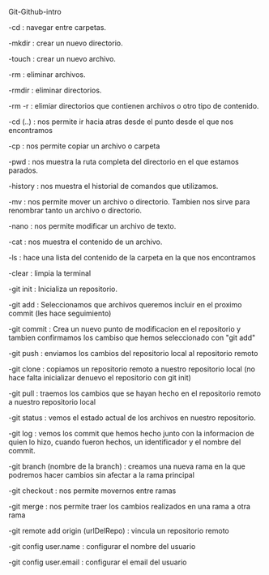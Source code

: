 Git-Github-intro

<!-- comandos de la terminal y git -->

-cd : navegar entre carpetas.

-mkdir : crear un nuevo directorio.

-touch : crear un nuevo archivo.

-rm : eliminar archivos.

-rmdir : eliminar directorios.

-rm -r : elimiar directorios que contienen archivos o otro tipo de contenido.

-cd (..) : nos permite ir hacia atras desde el punto desde el que nos encontramos 

-cp : nos permite copiar un archivo o carpeta

-pwd : nos muestra la ruta completa del directorio en el que estamos parados.

-history : nos muestra el historial de comandos que utilizamos.

-mv : nos permite mover un archivo o directorio. Tambien nos sirve para renombrar tanto un archivo o directorio.

-nano : nos permite modificar un archivo de texto.

-cat : nos muestra el contenido de un archivo.

-ls : hace una lista del contenido de la carpeta en la que nos encontramos

-clear : limpia la terminal

-git init : Inicializa un repositorio.

-git add : Seleccionamos que archivos queremos incluir en el proximo commit (les hace seguimiento)

-git commit : Crea un nuevo punto de modificacion en el repositorio y tambien confirmamos los cambiso que hemos seleccionado con "git add"

-git push : enviamos los cambios del repositorio local al repositorio remoto

-git clone : copiamos un repositorio remoto a nuestro repositorio local (no hace falta inicializar denuevo el repositorio con git init)

-git pull : traemos los cambios que se hayan hecho en el repositorio remoto a nuestro repositorio local

-git status : vemos el estado actual de los archivos en nuestro repositorio.

-git log : vemos los commit que hemos hecho junto con la informacion de quien lo hizo, cuando fueron hechos, un identificador y el nombre del commit.

-git branch (nombre de la branch) : creamos una nueva rama en la que podremos hacer cambios sin afectar a la rama principal

-git checkout : nos permite movernos entre ramas

-git merge : nos permite traer los cambios realizados en una rama a otra rama

-git remote add origin (urlDelRepo) : vincula un repositorio remoto 

-git config user.name : configurar el nombre del usuario

-git config user.email : configurar el email del usuario
